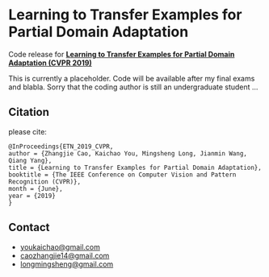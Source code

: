 # Learning to Transfer Examples for Partial Domain Adaptation

Code release for  **[Learning to Transfer Examples for Partial Domain Adaptation (CVPR 2019)](https://youkaichao.github.io/files/cvpr2019/1855.pdf)** 

This is currently a placeholder. Code will be available after my final exams and blabla. Sorry that the coding author is still an undergraduate student ...

## Citation
please cite:
```
@InProceedings{ETN_2019_CVPR,
author = {Zhangjie Cao, Kaichao You, Mingsheng Long, Jianmin Wang, Qiang Yang},
title = {Learning to Transfer Examples for Partial Domain Adaptation},
booktitle = {The IEEE Conference on Computer Vision and Pattern Recognition (CVPR)},
month = {June},
year = {2019}
}
```

## Contact
- youkaichao@gmail.com
- caozhangjie14@gmail.com
- longmingsheng@gmail.com
